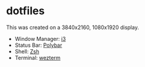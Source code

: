 # dotfiles

This was created on a 3840x2160, 1080x1920 display.

- Window Manager: [i3](https://i3wm.org)
- Status Bar: [Polybar](https://github.com/polybar/polybar)
- Shell: [Zsh](https://www.zsh.org/)
- Terminal: [wezterm](https://github.com/wez/wezterm)

